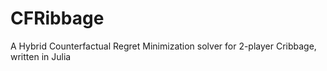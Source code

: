 # CFRibbage
A Hybrid Counterfactual Regret Minimization solver for 2-player Cribbage, written in Julia

